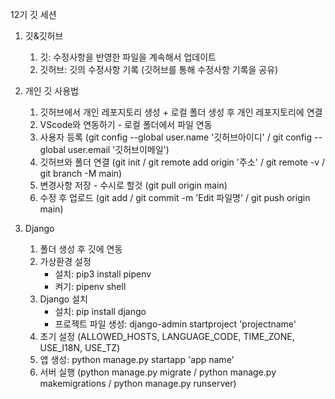 12기 깃 세션

1. 깃&깃허브
    1) 깃: 수정사항을 반영한 파일을 계속해서 업데이트
    2) 깃허브: 깃의 수정사항 기록 (깃허브를 통해 수정사항 기록을 공유)

2. 개인 깃 사용법
    1) 깃허브에서 개인 레포지토리 생성 + 로컬 폴더 생성 후 개인 레포지토리에 연결
    2) VScode와 연동하기 - 로컬 폴더에서 파일 연동 
    3) 사용자 등록 (git config --global user.name '깃허브아이디' / git config --global user.email '깃허브이메일')
    4) 깃허브와 폴더 연결 (git init / git remote add origin '주소' / git remote -v / git branch -M main)
    5) 변경사항 저장 - 수시로 할것 (git pull origin main)
    6) 수정 후 업로드 (git add / git commit -m 'Edit 파일명' / git push origin main)

3. Django
    1) 폴더 생성 후 깃에 연동
    2) 가상환경 설정 
        - 설치: pip3 install pipenv
        - 켜기: pipenv shell
    3) Django 설치
        - 설치: pip install django
        - 프로젝트 파일 생성: django-admin startproject 'projectname'
    4) 초기 설정 (ALLOWED_HOSTS, LANGUAGE_CODE, TIME_ZONE, USE_I18N, USE_TZ)
    5) 앱 생성: python manage.py startapp 'app name'
    6) 서버 실행 (python manage.py migrate / python manage.py makemigrations / python manage.py runserver)